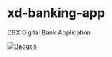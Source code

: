 # xd-banking-app

DBX Digital Bank Application

[![Badges](https://demo.fianu.io/api/badges?project=fianulabs&repository=xd-trading-app)](https://demo.fianu.io/dbx/xd-trading-app)













